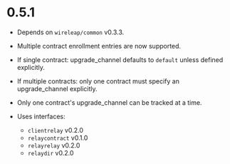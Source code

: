 # 0.5.1

- Depends on `wireleap/common` v0.3.3.
- Multiple contract enrollment entries are now supported.
- If single contract: upgrade_channel defaults to `default` unless
  defined explicitly.
- If multiple contracts: only one contract must specify an
  upgrade_channel explicitly.
- Only one contract's upgrade_channel can be tracked at a time.

- Uses interfaces:

  - `clientrelay` v0.2.0
  - `relaycontract` v0.1.0
  - `relayrelay` v0.2.0
  - `relaydir` v0.2.0
